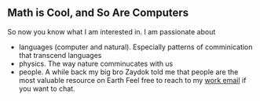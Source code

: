 ## Math is Cool, and So Are Computers

So now you know what I am interested in.
I am passionate about 
- languages (computer and natural). Especially patterns of comminication that transcend languages
- physics. The way nature comminucates with us
- people. A while back my big bro Zaydok told me that people are the most valuable resource on Earth
Feel free to reach to my [work email](mailto:robert_crummett@mines.edu) if you want to chat.
